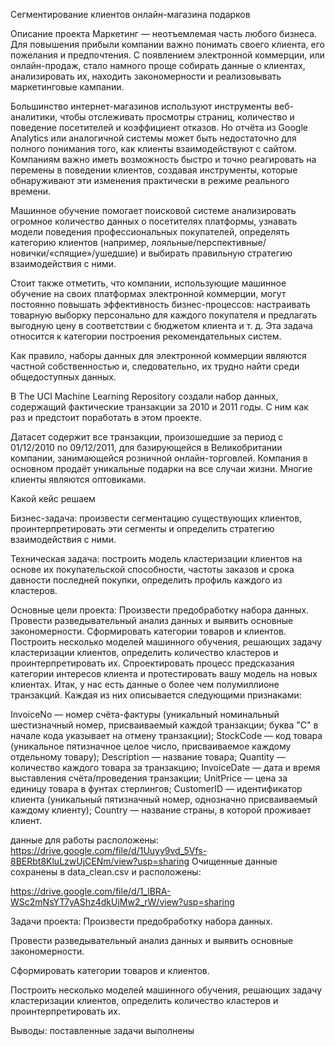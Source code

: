 Сегментирование клиентов онлайн-магазина подарков

Описание проекта
Маркетинг — неотъемлемая часть любого бизнеса. Для повышения прибыли компании важно понимать своего клиента, его пожелания и предпочтения. С появлением электронной коммерции, или онлайн-продаж, стало намного проще собирать данные о клиентах, анализировать их, находить закономерности и реализовывать маркетинговые кампании.

Большинство интернет-магазинов используют инструменты веб-аналитики, чтобы отслеживать просмотры страниц, количество и поведение посетителей и коэффициент отказов. Но отчёта из Google Analytics или аналогичной системы может быть недостаточно для полного понимания того, как клиенты взаимодействуют с сайтом. Компаниям важно иметь возможность быстро и точно реагировать на перемены в поведении клиентов, создавая инструменты, которые обнаруживают эти изменения практически в режиме реального времени.

Машинное обучение помогает поисковой системе анализировать огромное количество данных о посетителях платформы, узнавать модели поведения профессиональных покупателей, определять категорию клиентов (например, лояльные/перспективные/новички/«спящие»/ушедшие) и выбирать правильную стратегию взаимодействия с ними.

Стоит также отметить, что компании, использующие машинное обучение на своих платформах электронной коммерции, могут постоянно повышать эффективность бизнес-процессов: настраивать товарную выборку персонально для каждого покупателя и предлагать выгодную цену в соответствии с бюджетом клиента и т. д. Эта задача относится к категории построения рекомендательных систем.

Как правило, наборы данных для электронной коммерции являются частной собственностью и, следовательно, их трудно найти среди общедоступных данных.

В The UCI Machine Learning Repository создали набор данных, содержащий фактические транзакции за 2010 и 2011 годы. С ним как раз и предстоит поработать в этом проекте.

Датасет содержит все транзакции, произошедшие за период с 01/12/2010 по 09/12/2011, для базирующейся в Великобритании компании, занимающейся розничной онлайн-торговлей. Компания в основном продаёт уникальные подарки на все случаи жизни. Многие клиенты являются оптовиками.

Какой кейс решаем

Бизнес-задача: произвести сегментацию существующих клиентов, проинтерпретировать эти сегменты и определить стратегию взаимодействия с ними.

Техническая задача: построить модель кластеризации клиентов на основе их покупательской способности, частоты заказов и срока давности последней покупки, определить профиль каждого из кластеров.

Основные цели проекта:
Произвести предобработку набора данных.
Провести разведывательный анализ данных и выявить основные закономерности.
Сформировать категории товаров и клиентов.
Построить несколько моделей машинного обучения, решающих задачу кластеризации клиентов, определить количество кластеров и проинтерпретировать их.
Спроектировать процесс предсказания категории интересов клиента и протестировать вашу модель на новых клиентах.
Итак, у нас есть данные о более чем полумиллионе транзакций. Каждая из них описывается следующими признаками:

InvoiceNo — номер счёта-фактуры (уникальный номинальный шестизначный номер, присваиваемый каждой транзакции; буква "C" в начале кода указывает на отмену транзакции);
StockCode — код товара (уникальное пятизначное целое число, присваиваемое каждому отдельному товару);
Description — название товара;
Quantity — количество каждого товара за транзакцию;
InvoiceDate — дата и время выставления счёта/проведения транзакции;
UnitPrice — цена за единицу товара в фунтах стерлингов;
CustomerID — идентификатор клиента (уникальный пятизначный номер, однозначно присваиваемый каждому клиенту);
Country — название страны, в которой проживает клиент.

данные для работы расположены:
https://drive.google.com/file/d/1Uuyy9vd_5Vfs-8BERbt8KluLzwUjCENm/view?usp=sharing
Очищенные данные  сохранены в data_clean.csv и расположены:

https://drive.google.com/file/d/1_lBRA-WSc2mNsYT7yAShz4dkUiMw2_rW/view?usp=sharing

Задачи проекта:
Произвести предобработку набора данных.

Провести разведывательный анализ данных и выявить основные закономерности.

Сформировать категории товаров и клиентов.

Построить несколько моделей машинного обучения, решающих задачу кластеризации клиентов, определить количество кластеров и проинтерпретировать их.

Выводы: поставленные задачи выполнены